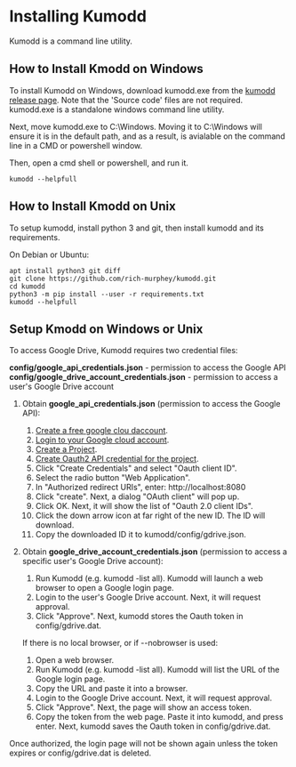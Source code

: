 # Installing Kumodd

Kumodd is a command line utility.

## How to Install Kmodd on Windows

To install Kumodd on Windows, download kumodd.exe from the [kumodd release
page](https://github.com/rich-murphey/kumodd/releases/).  Note that the 'Source code'
files are not required.  kumodd.exe is a standalone windows command line utility.


Next, move kumodd.exe to C:\Windows.  Moving it to C:\Windows will ensure it is in the
default path, and as a result, is avialable on the command line in a CMD or powershell
window.

Then, open a cmd shell or powershell, and run it.

    kumodd --helpfull

## How to Install Kmodd on Unix

To setup kumodd, install python 3 and git, then install kumodd and its requirements.

On Debian or Ubuntu:

    apt install python3 git diff
    git clone https://github.com/rich-murphey/kumodd.git
    cd kumodd
    python3 -m pip install --user -r requirements.txt
    kumodd --helpfull

## Setup Kmodd on Windows or Unix

To access Google Drive, Kumodd requires two credential files:

__config/google_api_credentials.json__ - permission to access the Google API  
__config/google_drive_account_credentials.json__ - permission to access a user's Google Drive account

1. Obtain __google_api_credentials.json__ (permission to access the Google API):


    1. [Create a free google clou daccount](https://cloud.google.com/billing/docs/how-to/manage-billing-account#create_a_new_billing_account).  
    1. [Login to your Google cloud account](https://console.cloud.google.com).
    1. [Create a Project](https://console.cloud.google.com/projectcreate).
    1. [Create Oauth2 API credential for the
       project](https://console.cloud.google.com/apis/credentials).
    1. Click "Create Credentials" and select "Oauth client ID".
    1. Select the radio button "Web Application".
    1. In "Authorized redirect URIs", enter: http://localhost:8080
    1. Click "create".  Next, a dialog "OAuth client" will pop up.
    1. Click OK.  Next, it will show the list of "Oauth 2.0 client IDs".
    1. Click the down arrow icon at far right of the new ID.  The ID will download.
    1. Copy the downloaded ID it to kumodd/config/gdrive.json.


2. Obtain __google_drive_account_credentials.json__ (permission to access a specific user's Google Drive account):

    1. Run Kumodd (e.g. kumodd -list all).  Kumodd will launch a web browser to open a Google login page.
    1. Login to the user's Google Drive account. Next, it will request approval.
    1. Click "Approve". Next, kumodd stores the Oauth token in config/gdrive.dat.


    If there is no local browser, or if --nobrowser is used:

    1. Open a web browser.
    1. Run Kumodd (e.g. kumodd -list all).  Kumodd will list the URL of the Google login page.
    1. Copy the URL and paste it into a browser.  
    1. Login to the Google Drive account.  Next, it will request approval.
    1. Click "Approve". Next, the page will show an access token.
    1. Copy the token from the web page. Paste it into kumodd, and press enter. Next, kumodd saves the Oauth token in config/gdrive.dat.

Once authorized, the login page will not be shown again unless the token
expires or config/gdrive.dat is deleted.

